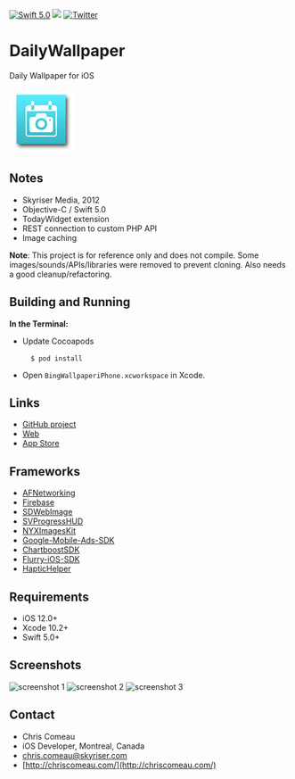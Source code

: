 [![Swift 5.0](https://img.shields.io/badge/swift-5.0-green.svg?style=flat)](https://developer.apple.com/swift) ![](https://img.shields.io/badge/language-Objective--C-orange.svg) [![Twitter](https://img.shields.io/badge/twitter-@chriscomeau-blue.svg)](http://twitter.com/chriscomeau)

# DailyWallpaper
Daily Wallpaper for iOS

![logo](https://github.com/chriscomeau/Portfolio/blob/master/images/bingwallpapers_icon.jpg)

## Notes

* Skyriser Media, 2012
* Objective-C / Swift 5.0
* TodayWidget extension
* REST connection to custom PHP API
* Image caching

**Note**: This project is for reference only and does not compile. Some images/sounds/APIs/libraries were removed to prevent cloning. Also needs a good cleanup/refactoring.

## Building and Running


**In the Terminal:**


* Update Cocoapods

        $ pod install
      


* Open `BingWallpaperiPhone.xcworkspace` in Xcode.


## Links

* [GitHub project](https://github.com/chriscomeau/DailyWallpaper)
* [Web](http://dailywallpaperapp.com/)
* [App Store](https://itunes.apple.com/app/id557949358)


## Frameworks
* [AFNetworking](https://github.com/AFNetworking/AFNetworking)
* [Firebase](https://github.com/firebase/firebase-ios-sdk)
* [SDWebImage](https://github.com/SDWebImage/SDWebImage)
* [SVProgressHUD](https://github.com/SVProgressHUD/SVProgressHUD)
* [NYXImagesKit](https://github.com/Nyx0uf/NYXImagesKit)
* [Google-Mobile-Ads-SDK](https://github.com/googleads/googleads-mobile-ios-examples)
* [ChartboostSDK](https://github.com/ChartBoost/iOS-SDK-Pod)
* [Flurry-iOS-SDK](https://github.com/flurry/flurry-ios-sdk)
* [HapticHelper](https://github.com/emreyanik/HapticHelper)


## Requirements

- iOS 12.0+ 
- Xcode 10.2+
- Swift 5.0+





## Screenshots

![screenshot 1](http://dailywallpaperapp.com/images/screenshot1.jpg)
![screenshot 2](http://dailywallpaperapp.com/images/screenshot2.jpg)
![screenshot 3](http://dailywallpaperapp.com/images/screenshot4.jpg)


## Contact

* Chris Comeau
* iOS Developer, Montreal, Canada
* chris.comeau@skyriser.com
* [http://chriscomeau.com/](http://chriscomeau.com/)
